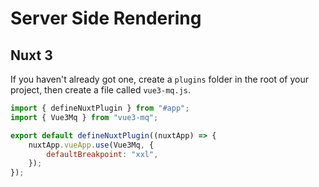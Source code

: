 # Server Side Rendering

## Nuxt 3

If you haven't already got one, create a `plugins` folder in the root of your project, then create a file called `vue3-mq.js`.

```js
import { defineNuxtPlugin } from "#app";
import { Vue3Mq } from "vue3-mq";

export default defineNuxtPlugin((nuxtApp) => {
	nuxtApp.vueApp.use(Vue3Mq, {
		defaultBreakpoint: "xxl",
	});
});
```
